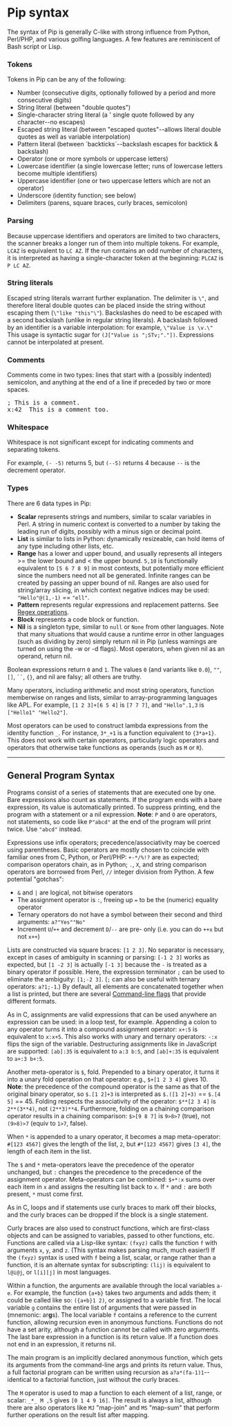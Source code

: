 
# Pip syntax

The syntax of Pip is generally C-like with strong influence from Python, Perl/PHP, and various golfing languages. A few features are reminiscent of Bash script or Lisp.

### Tokens

Tokens in Pip can be any of the following:

 - Number (consecutive digits, optionally followed by a period and more consecutive digits)
 - String literal (between "double quotes")
 - Single-character string literal (a ' single quote followed by any character--no escapes)
 - Escaped string literal (between \"escaped quotes\"--allows literal double quotes as well as variable interpolation)
 - Pattern literal (between \`backticks\`--backslash escapes for backtick & backslash)
 - Operator (one or more symbols or uppercase letters)
 - Lowercase identifier (a single lowercase letter; runs of lowercase letters become multiple identifiers)
 - Uppercase identifier (one or two uppercase letters which are not an operator)
 - Underscore (identity function; see below)
 - Delimiters (parens, square braces, curly braces, semicolon)

### Parsing

Because uppercase identifiers and operators are limited to two characters, the scanner breaks a longer run of them into multiple tokens. For example, `LCAZ` is equivalent to `LC AZ`. If the run contains an odd number of characters, it is interpreted as having a single-character token at the beginning: `PLCAZ` is `P LC AZ`.

### String literals

Escaped string literals warrant further explanation. The delimiter is `\"`, and therefore literal double quotes can be placed inside the string without escaping them (`\"like "this"\"`). Backslashes do need to be escaped with a second backslash (unlike in regular string literals). A backslash followed by an identifier is a variable interpolation: for example, `\"Value is \v.\"` This usage is syntactic sugar for `(J["Value is ";STv;"."])`. Expressions cannot be interpolated at present.

### Comments

Comments come in two types: lines that start with a (possibly indented) semicolon, and anything at the end of a line if preceded by two or more spaces.

<pre>; This is a comment.
x:42  This is a comment too.</pre>

### Whitespace

Whitespace is not significant except for indicating comments and separating tokens.

For example, `(- -5)` returns 5, but `(--5)` returns 4 because `--` is the decrement operator.

### Types

There are 6 data types in Pip:

 - **Scalar** represents strings and numbers, similar to scalar variables in Perl. A string in numeric context is converted to a number by taking the leading run of digits, possibly with a minus sign or decimal point.
 - **List** is similar to lists in Python: dynamically resizeable, can hold items of any type including other lists, etc.
 - **Range** has a lower and upper bound, and usually represents all integers >= the lower bound and < the upper bound. `5,10` is functionally equivalent to `[5 6 7 8 9]` in most contexts, but potentially more efficient since the numbers need not all be generated. Infinite ranges can be created by passing an upper bound of nil. Ranges are also used for string/array slicing, in which context negative indices may be used: `"Hello"@(1,-1)` == `"ell"`.
 - **Pattern** represents regular expressions and replacement patterns. See [Regex operations](https://github.com/dloscutoff/pip/blob/master/docs/Regex%20operations.md).
 - **Block** represents a code block or function.
 - **Nil** is a singleton type, similar to `null` or `None` from other languages. Note that many situations that would cause a runtime error in other languages (such as dividing by zero) simply return nil in Pip (unless warnings are turned on using the -w or -d flags). Most operators, when given nil as an operand, return nil.

Boolean expressions return `0` and `1`. The values `0` (and variants like `0.0`), `""`, `[]`, <code>``</code>, `{}`, and nil are falsy; all others are truthy.

Many operators, including arithmetic and most string operators, function memberwise on ranges and lists, similar to array-programming languages like APL. For example, `[1 2 3]+[6 5 4]` is `[7 7 7]`, and `"Hello".1,3` is `["Hello1" "Hello2"]`.

Most operators can be used to construct lambda expressions from the identity function `_`. For instance, `3*_+1` is a function equivalent to `{3*a+1}`. This does not work with certain operators, particularly logic operators and operators that otherwise take functions as operands (such as `M` or `R`).

---

## General Program Syntax

Programs consist of a series of statements that are executed one by one. Bare expressions also count as statements. If the program ends with a bare expression, its value is automatically printed. To suppress printing, end the program with a statement or a nil expression. **Note**: `P` and `O` are operators, not statements, so code like `P"abcd"` at the end of the program will print twice. Use `"abcd"` instead.

Expressions use infix operators; precedence/associativity may be coerced using parentheses. Basic operators are mostly chosen to coincide with familiar ones from C, Python, or Perl/PHP: `+-*/%!?` are as expected; comparison operators chain, as in Python; `.`, `X`, and string comparison operators are borrowed from Perl, `//` integer division from Python. A few potential "gotchas":

 - `&` and `|` are logical, not bitwise operators
 - The assignment operator is `:`, freeing up `=` to be the (numeric) equality operator
 - Ternary operators do not have a symbol between their second and third arguments: `a?"Yes""No"`
 - Increment `U`/`++` and decrement `D`/`--` are pre- only (i.e. you can do `++x` but not `x++`)

Lists are constructed via square braces: `[1 2 3]`. No separator is necessary, except in cases of ambiguity in scanning or parsing: `[-1 2 3]` works as expected, but `[1 -2 3]` is actually `[-1 3]` because the `-` is treated as a binary operator if possible. Here, the expression terminator `;` can be used to eliminate the ambiguity: `[1;-2 3]`. (`;` can also be useful with ternary operators: `a?1;-1`.) By default, all elements are concatenated together when a list is printed, but there are several [Command-line flags](https://github.com/dloscutoff/pip/blob/master/docs/Command-line%20flags.md) that provide different formats.

As in C, assignments are valid expressions that can be used anywhere an expression can be used: in a loop test, for example. Appending a colon to any operator turns it into a compound assignment operator: `x+:5` is equivalent to `x:x+5`. This also works with unary and ternary operators: `-:x` flips the sign of the variable. Destructuring assignments like in JavaScript are supported: `[ab]:35` is equivalent to `a:3 b:5`, and `[ab]+:35` is equivalent to `a+:3 b+:5`.

Another meta-operator is `$`, fold. Prepended to a binary operator, it turns it into a unary fold operation on that operator: e.g., `$+[1 2 3 4]` gives 10. **Note**: the precedence of the compound operator is the same as that of the original binary operator, so `$.[1 2]+3` is interpreted as `$.([1 2]+3)` == `$.[4 5]` == 45. Folding respects the associativity of the operator: `$**[2 3 4]` is `2**(3**4)`, not `(2**3)**4`. Furthermore, folding on a chaining comparison operator results in a chaining comparison: `$>[9 8 7]` is `9>8>7` (true), not `(9>8)>7` (equiv to `1>7`, false).

When `*` is appended to a unary operator, it becomes a map meta-operator: `#[123 4567]` gives the length of the list, `2`, but `#*[123 4567]` gives `[3 4]`, the length of each item in the list.

The `$` and `*` meta-operators leave the precedence of the operator unchanged, but `:` changes the precedence to the precedence of the assignment operator. Meta-operators can be combined: `$+*:x` sums over each item in `x` and assigns the resulting list back to `x`. If `*` and `:` are both present, `*` must come first.

As in C, loops and if statements use curly braces to mark off their blocks, and the curly braces can be dropped if the block is a single statement.

Curly braces are also used to construct functions, which are first-class objects and can be assigned to variables, passed to other functions, etc. Functions are called via a Lisp-like syntax: `(fxyz)` calls the function `f` with arguments `x`, `y`, and `z`. (This syntax makes parsing much, much easier!) If the `(fxyz)` syntax is used with `f` being a list, scalar, or range rather than a function, it is an alternate syntax for subscripting: `(lij)` is equivalent to `l@i@j`, or `l[i][j]` in most languages.

Within a function, the arguments are available through the local variables `a-e`. For example, the function `{a+b}` takes two arguments and adds them; it could be called like so: `({a+b}1 2)`, or assigned to a variable first. The local variable `g` contains the entire list of arguments that were passed in (mnemonic: ar**g**s). The local variable `f` contains a reference to the current function, allowing recursion even in anonymous functions. Functions do not have a set arity, although a function cannot be called with zero arguments. The last bare expression in a function is its return value. If a function does not end in an expression, it returns nil.

The main program is an implicitly declared anonymous function, which gets its arguments from the command-line args and prints its return value. Thus, a full factorial program can be written using recursion as `a?a*(fa-1)1`--identical to a factorial function, just without the curly braces.

The `M` operator is used to map a function to each element of a list, range, or scalar: `_*_ M ,5` gives `[0 1 4 9 16]`. The result is always a list, although there are also operators like `MJ` "map-join" and `MS` "map-sum" that perform further operations on the result list after mapping.
